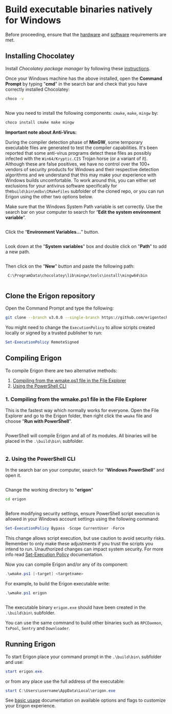 # Build executable binaries natively for Windows

Before proceeding, ensure that the [hardware](/getting-started/hw-requirements.md) and [software](/getting-started/sw-requirements.md) requirements are met.


## Installing Chocolatey

Install _Chocolatey package manager_ by following these [instructions](https://docs.chocolatey.org/en-us/choco/setup).

Once your Windows machine has the above installed, open the **Command Prompt** by typing "**cmd**" in the search bar and check that you have correctly installed Chocolatey:

```bash
choco -v
```

<img src="/images/choco-v.png" alt="" style="display: block; margin: 0 auto;">

Now you need to install the following components: `cmake`, `make`, `mingw` by:

```bash
choco install cmake make mingw
```

<div class="warning">

**Important note about Anti-Virus:**

During the compiler detection phase of **MinGW**, some temporary executable files are generated to test the compiler capabilities. It's been reported that some anti-virus programs detect these files as possibly infected with the `Win64/Kryptic.CIS` Trojan horse (or a variant of it). Although these are false positives, we have no control over the 100+ vendors of security products for Windows and their respective detection algorithms and we understand that this may make your experience with Windows builds uncomfortable. To work around this, you can either set exclusions for your antivirus software specifically for the`build\bin\mdbx\CMakeFiles` subfolder of the cloned repo, or you can run Erigon using the other two options below.

</div>

Make sure that the Windows System Path variable is set correctly. Use the search bar on your computer to search for “**Edit the system environment variable**”.

<img src="/images/Edit_sys_env.png" alt="" style="display: block; margin: 0 auto;">

Click the “**Environment Variables...**” button.

<img src="/images/Edit_sys_env2.png" alt="" style="display: block; margin: 0 auto;">

Look down at the "**System variables**" box and double click on "**Path**" to add a new path.

<img src="/images/System_var.png" alt="" style="display: block; margin: 0 auto;">

Then click on the "**New**" button and paste the following path:

```bash
 C:\ProgramData\chocolatey\lib\mingw\tools\install\mingw64\bin
```

<img src="/images/new_sys_var.png" alt="" style="display: block; margin: 0 auto;">


## Clone the Erigon repository

Open the Command Prompt and type the following:

```bash
git clone --branch v3.0.0 --single-branch https://github.com/erigontech/erigon.git
```

You might need to change the `ExecutionPolicy` to allow scripts created locally or signed by a trusted publisher to run:

```powershell
Set-ExecutionPolicy RemoteSigned
```
## Compiling Erigon

To compile Erigon there are two alternative methods:

1. [Compiling from the wmake.ps1 file in the File Explorer](#1-compiling-from-the-wmakeps1-file-in-the-file-explorer) 
2. [Using the PowerShell CLI](#2-using-the-powershell-cli)
    
### 1. Compiling from the wmake.ps1 file in the File Explorer

This is the fastest way which normally works for everyone. Open the File Explorer and go to the Erigon folder, then right click the `wmake` file and choose "**Run with PowerShell**".

<img src="/images/powershell.png" alt="" style="display: block; margin: 0 auto;">

PowerShell will compile Erigon and all of its modules. All binaries will be placed in the `.\build\bin\` subfolder.

<img src="/images/powershell2.png" alt="" style="display: block; margin: 0 auto;">

### 2. Using the PowerShell CLI

In the search bar on your computer, search for “**Windows PowerShell**” and open it.

<img src="/images/powershell3.png" alt="" style="display: block; margin: 0 auto;">

Change the working directory to "**erigon**"

```bash
cd erigon
```

<img src="/images/powershell4.png" alt="" style="display: block; margin: 0 auto;">

Before modifying security settings, ensure PowerShell script execution is allowed in your Windows account settings using the following command:

```powershell
Set-ExecutionPolicy Bypass -Scope CurrentUser -Force
```

This change allows script execution, but use caution to avoid security risks. Remember to only make these adjustments if you trust the scripts you intend to run. Unauthorized changes can impact system security. For more info read [Set-Execution Policy](https://learn.microsoft.com/en-us/powershell/module/microsoft.powershell.security/set-executionpolicy?view=powershell-7.3) documentation.

Now you can compile Erigon and/or any of its component:

```powershell
.\wmake.ps1 [-target] <targetname>
```

For example, to build the Erigon executable write:

```powershell
.\wmake.ps1 erigon
```

<img src="/images/powershell5.png" alt="" style="display: block; margin: 0 auto;">

The executable binary `erigon.exe` should have been created in the `.\build\bin\` subfolder.

You can use the same command to build other binaries such as `RPCDaemon`, `TxPool`, `Sentry` and `Downloader`.

## Running Erigon 

To start Erigon place your command prompt in the `.\build\bin\` subfolder and use:

```powershell
start erigon.exe.
``` 

or from any place use the full address of the executable:

```powershell
start C:\Users\username\AppData\Local\erigon.exe
```

See [basic usage](/basic-usage.md) documentation on available options and flags to customize your Erigon experience.